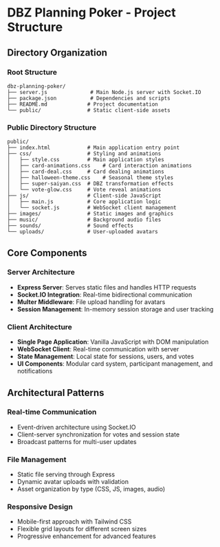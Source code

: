 # DBZ Planning Poker - Project Structure

## Directory Organization

### Root Structure
```
dbz-planning-poker/
├── server.js              # Main Node.js server with Socket.IO
├── package.json           # Dependencies and scripts
├── README.md             # Project documentation
└── public/               # Static client-side assets
```

### Public Directory Structure
```
public/
├── index.html            # Main application entry point
├── css/                  # Styling and animations
│   ├── style.css         # Main application styles
│   ├── card-animations.css    # Card interaction animations
│   ├── card-deal.css     # Card dealing animations
│   ├── halloween-theme.css    # Seasonal theme styles
│   ├── super-saiyan.css  # DBZ transformation effects
│   └── vote-glow.css     # Vote reveal animations
├── js/                   # Client-side JavaScript
│   ├── main.js           # Core application logic
│   └── socket.js         # WebSocket client management
├── images/               # Static images and graphics
├── music/                # Background audio files
├── sounds/               # Sound effects
└── uploads/              # User-uploaded avatars
```

## Core Components

### Server Architecture
- **Express Server**: Serves static files and handles HTTP requests
- **Socket.IO Integration**: Real-time bidirectional communication
- **Multer Middleware**: File upload handling for avatars
- **Session Management**: In-memory session storage and user tracking

### Client Architecture
- **Single Page Application**: Vanilla JavaScript with DOM manipulation
- **WebSocket Client**: Real-time communication with server
- **State Management**: Local state for sessions, users, and votes
- **UI Components**: Modular card system, participant management, and notifications

## Architectural Patterns

### Real-time Communication
- Event-driven architecture using Socket.IO
- Client-server synchronization for votes and session state
- Broadcast patterns for multi-user updates

### File Management
- Static file serving through Express
- Dynamic avatar uploads with validation
- Asset organization by type (CSS, JS, images, audio)

### Responsive Design
- Mobile-first approach with Tailwind CSS
- Flexible grid layouts for different screen sizes
- Progressive enhancement for advanced features